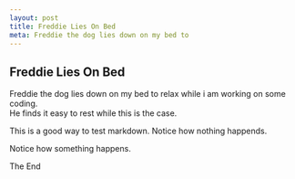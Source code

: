 ```yaml
---
layout: post
title: Freddie Lies On Bed
meta: Freddie the dog lies down on my bed to
---
```


## Freddie Lies On Bed

Freddie the dog lies down on my bed to relax while i am working on some coding.  
He finds it easy to rest while this is the case.

This is a good way to test markdown.
Notice how nothing happends.  

Notice how something happens.

The End
